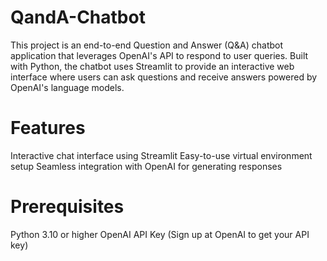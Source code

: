 # QandA-Chatbot
This project is an end-to-end Question and Answer (Q&A) chatbot application that leverages OpenAI's API to respond to user queries. Built with Python, the chatbot uses Streamlit to provide an interactive web interface where users can ask questions and receive answers powered by OpenAI's language models.

# Features
Interactive chat interface using Streamlit
Easy-to-use virtual environment setup
Seamless integration with OpenAI for generating responses

# Prerequisites
Python 3.10 or higher
OpenAI API Key (Sign up at OpenAI to get your API key)




